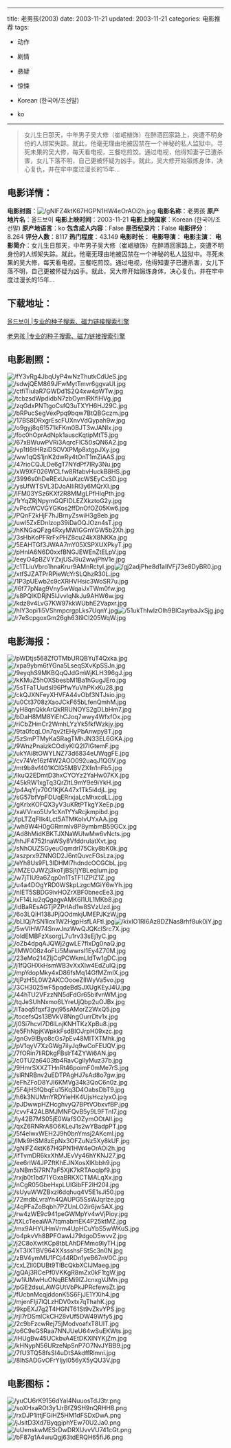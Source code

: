 
---
title: 老男孩(2003)
date: 2003-11-21
updated: 2003-11-21
categories: 电影推荐
tags:
- 动作
- 剧情
- 悬疑
- 惊悚

- Korean (한국어/조선말)
- ko
---


> 女儿生日那天，中年男子吴大修（崔岷植饰）在醉酒回家路上，突遭不明身份的人绑架失踪。就此，他毫无理由地被囚禁在一个神秘的私人监狱中。寻死未果的吴大修，每天看电视，三餐吃煎饺。通过电视，他得知妻子已遭杀害，女儿下落不明，自己更被怀疑为凶手。就此，吴大修开始锻炼身体，决心复仇，并在牢中度过漫长的15年...

## **电影详情**：

**电影封面**：<img src="https://image.tmdb.org/t/p/w200/gNlFZ4ktK67HGPN1HW4eOrAOi2h.jpg" alt="/gNlFZ4ktK67HGPN1HW4eOrAOi2h.jpg" title="/gNlFZ4ktK67HGPN1HW4eOrAOi2h.jpg">
**电影名称**：老男孩
**原产地片名**：올드보이
**电影上映时间**：2003-11-21
**电影上映国家**：Korean (한국어/조선말)
**原产地语言**：ko
**包含成人内容**：False
**是否纪录片**：False
**电影评分**：8.264
**评分人数**：8117
**热门程度**：43.149
**电影时长**：
**电影导演**：
**电影主演**：
**电影简介**：女儿生日那天，中年男子吴大修（崔岷植饰）在醉酒回家路上，突遭不明身份的人绑架失踪。就此，他毫无理由地被囚禁在一个神秘的私人监狱中。寻死未果的吴大修，每天看电视，三餐吃煎饺。通过电视，他得知妻子已遭杀害，女儿下落不明，自己更被怀疑为凶手。就此，吴大修开始锻炼身体，决心复仇，并在牢中度过漫长的15年...

## **下载地址**：
[올드보이 |专业的种子搜索、磁力链接搜索引擎](https://movie.amd794.com:2083/?search=%EC%98%AC%EB%93%9C%EB%B3%B4%EC%9D%B4&ordering=&mode=match_phrase&page_size=10&page=1)

[老男孩 |专业的种子搜索、磁力链接搜索引擎](https://movie.amd794.com:2083/?search=%E8%80%81%E7%94%B7%E5%AD%A9&ordering=&mode=match_phrase&page_size=10&page=1)
 

## **电影剧照**：
<img src="https://image.tmdb.org/t/p/original/fY3vRg4JbqUyP4wNzThutkCdUeS.jpg" alt="/fY3vRg4JbqUyP4wNzThutkCdUeS.jpg" title="/fY3vRg4JbqUyP4wNzThutkCdUeS.jpg"><img src="https://image.tmdb.org/t/p/original/sdwjQEM869JFwMytTmvr6ggvaUl.jpg" alt="/sdwjQEM869JFwMytTmvr6ggvaUl.jpg" title="/sdwjQEM869JFwMytTmvr6ggvaUl.jpg"><img src="https://image.tmdb.org/t/p/original/ctfiTiulaR7GWDd1S2Q4xw4pWTw.jpg" alt="/ctfiTiulaR7GWDd1S2Q4xw4pWTw.jpg" title="/ctfiTiulaR7GWDd1S2Q4xw4pWTw.jpg"><img src="https://image.tmdb.org/t/p/original/tcbzsdWpdidbN7zbOymlRKfIHVg.jpg" alt="/tcbzsdWpdidbN7zbOymlRKfIHVg.jpg" title="/tcbzsdWpdidbN7zbOymlRKfIHVg.jpg"><img src="https://image.tmdb.org/t/p/original/zqGdxPNTtgoCsfQ3uTXYH6HJ29C.jpg" alt="/zqGdxPNTtgoCsfQ3uTXYH6HJ29C.jpg" title="/zqGdxPNTtgoCsfQ3uTXYH6HJ29C.jpg"><img src="https://image.tmdb.org/t/p/original/bRPucSegVexPpq9bqw7BtQBGczm.jpg" alt="/bRPucSegVexPpq9bqw7BtQBGczm.jpg" title="/bRPucSegVexPpq9bqw7BtQBGczm.jpg"><img src="https://image.tmdb.org/t/p/original/17BS8DRxgrEscFUXnvVdQypah9w.jpg" alt="/17BS8DRxgrEscFUXnvVdQypah9w.jpg" title="/17BS8DRxgrEscFUXnvVdQypah9w.jpg"><img src="https://image.tmdb.org/t/p/original/o9gyj8q61571kFKm0BJT3wJANlx.jpg" alt="/o9gyj8q61571kFKm0BJT3wJANlx.jpg" title="/o9gyj8q61571kFKm0BJT3wJANlx.jpg"><img src="https://image.tmdb.org/t/p/original/foc0hOprAdNpk1auscKqtipMtT5.jpg" alt="/foc0hOprAdNpk1auscKqtipMtT5.jpg" title="/foc0hOprAdNpk1auscKqtipMtT5.jpg"><img src="https://image.tmdb.org/t/p/original/67xBWuwPVRi3AqrcFlC50sQN6A2.jpg" alt="/67xBWuwPVRi3AqrcFlC50sQN6A2.jpg" title="/67xBWuwPVRi3AqrcFlC50sQN6A2.jpg"><img src="https://image.tmdb.org/t/p/original/vp1tI6tHRziDSOVXPMp8xtgpJXy.jpg" alt="/vp1tI6tHRziDSOVXPMp8xtgpJXy.jpg" title="/vp1tI6tHRziDSOVXPMp8xtgpJXy.jpg"><img src="https://image.tmdb.org/t/p/original/ww1qQS1jnK2dwRy4tOnT1mZiAAS.jpg" alt="/ww1qQS1jnK2dwRy4tOnT1mZiAAS.jpg" title="/ww1qQS1jnK2dwRy4tOnT1mZiAAS.jpg"><img src="https://image.tmdb.org/t/p/original/47rioCQJLDe6gT7NYdPf7IRy3Nu.jpg" alt="/47rioCQJLDe6gT7NYdPf7IRy3Nu.jpg" title="/47rioCQJLDe6gT7NYdPf7IRy3Nu.jpg"><img src="https://image.tmdb.org/t/p/original/xW9XF026WCLfw8RfabvHuckB8HS.jpg" alt="/xW9XF026WCLfw8RfabvHuckB8HS.jpg" title="/xW9XF026WCLfw8RfabvHuckB8HS.jpg"><img src="https://image.tmdb.org/t/p/original/3996s0hDeRExUuiuKzcWSEyCxSD.jpg" alt="/3996s0hDeRExUuiuKzcWSEyCxSD.jpg" title="/3996s0hDeRExUuiuKzcWSEyCxSD.jpg"><img src="https://image.tmdb.org/t/p/original/ysUfWTSVL3DJoAIIiRI3y6MQrXI.jpg" alt="/ysUfWTSVL3DJoAIIiRI3y6MQrXI.jpg" title="/ysUfWTSVL3DJoAIIiRI3y6MQrXI.jpg"><img src="https://image.tmdb.org/t/p/original/lFM03YSz6KXf2R8MMgLPfHIqPth.jpg" alt="/lFM03YSz6KXf2R8MMgLPfHIqPth.jpg" title="/lFM03YSz6KXf2R8MMgLPfHIqPth.jpg"><img src="https://image.tmdb.org/t/p/original/1rYqZRjNpymGQFIDLEZXkztoG2y.jpg" alt="/1rYqZRjNpymGQFIDLEZXkztoG2y.jpg" title="/1rYqZRjNpymGQFIDLEZXkztoG2y.jpg"><img src="https://image.tmdb.org/t/p/original/vPccWCVGYGKos2ffDnOfOZ05Kw6.jpg" alt="/vPccWCVGYGKos2ffDnOfOZ05Kw6.jpg" title="/vPccWCVGYGKos2ffDnOfOZ05Kw6.jpg"><img src="https://image.tmdb.org/t/p/original/PQnF2kHjF7hJBrnyZswiH3g8eb.jpg" alt="/PQnF2kHjF7hJBrnyZswiH3g8eb.jpg" title="/PQnF2kHjF7hJBrnyZswiH3g8eb.jpg"><img src="https://image.tmdb.org/t/p/original/uwl5ZxEDnIzop39iDaOQJOzn4sT.jpg" alt="/uwl5ZxEDnIzop39iDaOQJOzn4sT.jpg" title="/uwl5ZxEDnIzop39iDaOQJOzn4sT.jpg"><img src="https://image.tmdb.org/t/p/original/hKNGaQFzg4RxyMWIGGnYGW5b2Xh.jpg" alt="/hKNGaQFzg4RxyMWIGGnYGW5b2Xh.jpg" title="/hKNGaQFzg4RxyMWIGGnYGW5b2Xh.jpg"><img src="https://image.tmdb.org/t/p/original/3sHbKoPFRrFxPHZ8cu24kX8NKKa.jpg" alt="/3sHbKoPFRrFxPHZ8cu24kX8NKKa.jpg" title="/3sHbKoPFRrFxPHZ8cu24kX8NKKa.jpg"><img src="https://image.tmdb.org/t/p/original/5EAHTGf3JWAA7mY05XSPXUXPkyT.jpg" alt="/5EAHTGf3JWAA7mY05XSPXUXPkyT.jpg" title="/5EAHTGf3JWAA7mY05XSPXUXPkyT.jpg"><img src="https://image.tmdb.org/t/p/original/pHnlA6N6D0xxfBNGJEWEnZtELpV.jpg" alt="/pHnlA6N6D0xxfBNGJEWEnZtELpV.jpg" title="/pHnlA6N6D0xxfBNGJEWEnZtELpV.jpg"><img src="https://image.tmdb.org/t/p/original/eeyO4pBZVYZxjUSJ9u2wwjPhV1e.jpg" alt="/eeyO4pBZVYZxjUSJ9u2wwjPhV1e.jpg" title="/eeyO4pBZVYZxjUSJ9u2wwjPhV1e.jpg"><img src="https://image.tmdb.org/t/p/original/c1TLiuVbro1hnaKrur9AMnRctyI.jpg" alt="/c1TLiuVbro1hnaKrur9AMnRctyI.jpg" title="/c1TLiuVbro1hnaKrur9AMnRctyI.jpg"><img src="https://image.tmdb.org/t/p/original/gj2adjPhe8d1alIVFj73e8DyBR0.jpg" alt="/gj2adjPhe8d1alIVFj73e8DyBR0.jpg" title="/gj2adjPhe8d1alIVFj73e8DyBR0.jpg"><img src="https://image.tmdb.org/t/p/original/xtfSJZATPrRPieWcYrSLQhzR30L.jpg" alt="/xtfSJZATPrRPieWcYrSLQhzR30L.jpg" title="/xtfSJZATPrRPieWcYrSLQhzR30L.jpg"><img src="https://image.tmdb.org/t/p/original/1P3pUEwb2c9cXRHVHsic3WoSR7u.jpg" alt="/1P3pUEwb2c9cXRHVHsic3WoSR7u.jpg" title="/1P3pUEwb2c9cXRHVHsic3WoSR7u.jpg"><img src="https://image.tmdb.org/t/p/original/l6f77pNag9Vny5wWqaiJxTWm0fw.jpg" alt="/l6f77pNag9Vny5wWqaiJxTWm0fw.jpg" title="/l6f77pNag9Vny5wWqaiJxTWm0fw.jpg"><img src="https://image.tmdb.org/t/p/original/s8PQlKDRjN5lJvvlqNkJu9AHW6w.jpg" alt="/s8PQlKDRjN5lJvvlqNkJu9AHW6w.jpg" title="/s8PQlKDRjN5lJvvlqNkJu9AHW6w.jpg"><img src="https://image.tmdb.org/t/p/original/kdz8v4LvG7KW97kkWUbhE2Vapxr.jpg" alt="/kdz8v4LvG7KW97kkWUbhE2Vapxr.jpg" title="/kdz8v4LvG7KW97kkWUbhE2Vapxr.jpg"><img src="https://image.tmdb.org/t/p/original/hlY3opi1i5VShmpcrgpLks7UqnY.jpg" alt="/hlY3opi1i5VShmpcrgpLks7UqnY.jpg" title="/hlY3opi1i5VShmpcrgpLks7UqnY.jpg"><img src="https://image.tmdb.org/t/p/original/51ukThlwlzOIh9BlCayrbaJxSjg.jpg" alt="/51ukThlwlzOIh9BlCayrbaJxSjg.jpg" title="/51ukThlwlzOIh9BlCayrbaJxSjg.jpg"><img src="https://image.tmdb.org/t/p/original/r7eScpgoxGm26gh63I9Cl205WqW.jpg" alt="/r7eScpgoxGm26gh63I9Cl205WqW.jpg" title="/r7eScpgoxGm26gh63I9Cl205WqW.jpg">

## **电影海报**：
<img src="https://image.tmdb.org/t/p/original/pWDtjs568ZfOTMbURQBYuT4Qxka.jpg" alt="/pWDtjs568ZfOTMbURQBYuT4Qxka.jpg" title="/pWDtjs568ZfOTMbURQBYuT4Qxka.jpg"><img src="https://image.tmdb.org/t/p/original/xpa9ybm6tYGna5LseqSXvKpSSJn.jpg" alt="/xpa9ybm6tYGna5LseqSXvKpSSJn.jpg" title="/xpa9ybm6tYGna5LseqSXvKpSSJn.jpg"><img src="https://image.tmdb.org/t/p/original/9eyqhS9MKBQqQJdGmWjKLH396gJ.jpg" alt="/9eyqhS9MKBQqQJdGmWjKLH396gJ.jpg" title="/9eyqhS9MKBQqQJdGmWjKLH396gJ.jpg"><img src="https://image.tmdb.org/t/p/original/kKMuZ5hOXSbesbM1Ba1hGugJEro.jpg" alt="/kKMuZ5hOXSbesbM1Ba1hGugJEro.jpg" title="/kKMuZ5hOXSbesbM1Ba1hGugJEro.jpg"><img src="https://image.tmdb.org/t/p/original/5sTFaTUudsI96PfwYuVhPKxKu28.jpg" alt="/5sTFaTUudsI96PfwYuVhPKxKu28.jpg" title="/5sTFaTUudsI96PfwYuVhPKxKu28.jpg"><img src="https://image.tmdb.org/t/p/original/ckQJXNFeyXHVFA44vObf3NTJsio.jpg" alt="/ckQJXNFeyXHVFA44vObf3NTJsio.jpg" title="/ckQJXNFeyXHVFA44vObf3NTJsio.jpg"><img src="https://image.tmdb.org/t/p/original/u0Ct3708zXaoJCkF65bLfenQmhM.jpg" alt="/u0Ct3708zXaoJCkF65bLfenQmhM.jpg" title="/u0Ct3708zXaoJCkF65bLfenQmhM.jpg"><img src="https://image.tmdb.org/t/p/original/yH8qnQkkArQkRRUNOYS2gDLbHm7.jpg" alt="/yH8qnQkkArQkRRUNOYS2gDLbHm7.jpg" title="/yH8qnQkkArQkRRUNOYS2gDLbHm7.jpg"><img src="https://image.tmdb.org/t/p/original/bDaH8MM8YiEhCJoq7wwy4WfxfOx.jpg" alt="/bDaH8MM8YiEhCJoq7wwy4WfxfOx.jpg" title="/bDaH8MM8YiEhCJoq7wwy4WfxfOx.jpg"><img src="https://image.tmdb.org/t/p/original/riCbZHmCr2WmhLYzYk5fkfWzkjy.jpg" alt="/riCbZHmCr2WmhLYzYk5fkfWzkjy.jpg" title="/riCbZHmCr2WmhLYzYk5fkfWzkjy.jpg"><img src="https://image.tmdb.org/t/p/original/9ta0fcqLOn7qv2tEHyPbAnwpy8T.jpg" alt="/9ta0fcqLOn7qv2tEHyPbAnwpy8T.jpg" title="/9ta0fcqLOn7qv2tEHyPbAnwpy8T.jpg"><img src="https://image.tmdb.org/t/p/original/5zSmPTMyKaSRagTMhJN33EL6GKA.jpg" alt="/5zSmPTMyKaSRagTMhJN33EL6GKA.jpg" title="/5zSmPTMyKaSRagTMhJN33EL6GKA.jpg"><img src="https://image.tmdb.org/t/p/original/9WnzPnaizkCOdIyKIQ2I7IGtemF.jpg" alt="/9WnzPnaizkCOdIyKIQ2I7IGtemF.jpg" title="/9WnzPnaizkCOdIyKIQ2I7IGtemF.jpg"><img src="https://image.tmdb.org/t/p/original/ukYAi8tOWYLNZ73d6834eUWqgFE.jpg" alt="/ukYAi8tOWYLNZ73d6834eUWqgFE.jpg" title="/ukYAi8tOWYLNZ73d6834eUWqgFE.jpg"><img src="https://image.tmdb.org/t/p/original/cv74Ve16zf4W2AOO092uaqJ1QGV.jpg" alt="/cv74Ve16zf4W2AOO092uaqJ1QGV.jpg" title="/cv74Ve16zf4W2AOO092uaqJ1QGV.jpg"><img src="https://image.tmdb.org/t/p/original/mt9b8vf401KClG5MBVZXfn1nFb5.jpg" alt="/mt9b8vf401KClG5MBVZXfn1nFb5.jpg" title="/mt9b8vf401KClG5MBVZXfn1nFb5.jpg"><img src="https://image.tmdb.org/t/p/original/lkuQ2EDmtD3hxCYOYz2YaHw07KX.jpg" alt="/lkuQ2EDmtD3hxCYOYz2YaHw07KX.jpg" title="/lkuQ2EDmtD3hxCYOYz2YaHw07KX.jpg"><img src="https://image.tmdb.org/t/p/original/45kRW1xgTq3QrZltL9mY9e9iYkH.jpg" alt="/45kRW1xgTq3QrZltL9mY9e9iYkH.jpg" title="/45kRW1xgTq3QrZltL9mY9e9iYkH.jpg"><img src="https://image.tmdb.org/t/p/original/p4AqYjv70O1KjKA47x1Tk5i4djL.jpg" alt="/p4AqYjv70O1KjKA47x1Tk5i4djL.jpg" title="/p4AqYjv70O1KjKA47x1Tk5i4djL.jpg"><img src="https://image.tmdb.org/t/p/original/sG57bfVpFDUqERrxjaLcMhxcdLL.jpg" alt="/sG57bfVpFDUqERrxjaLcMhxcdLL.jpg" title="/sG57bfVpFDUqERrxjaLcMhxcdLL.jpg"><img src="https://image.tmdb.org/t/p/original/gKrIxKOFQX3yV3uKRtPTkgYXeEp.jpg" alt="/gKrIxKOFQX3yV3uKRtPTkgYXeEp.jpg" title="/gKrIxKOFQX3yV3uKRtPTkgYXeEp.jpg"><img src="https://image.tmdb.org/t/p/original/xaVVrxo5Uv1cXn1YYsRcjkmpibd.jpg" alt="/xaVVrxo5Uv1cXn1YYsRcjkmpibd.jpg" title="/xaVVrxo5Uv1cXn1YYsRcjkmpibd.jpg"><img src="https://image.tmdb.org/t/p/original/lpLTZqFllk4Lct5ATMKoIvUYxAA.jpg" alt="/lpLTZqFllk4Lct5ATMKoIvUYxAA.jpg" title="/lpLTZqFllk4Lct5ATMKoIvUYxAA.jpg"><img src="https://image.tmdb.org/t/p/original/wh9W4H0gGRmmlv8P8ymbmB59GCx.jpg" alt="/wh9W4H0gGRmmlv8P8ymbmB59GCx.jpg" title="/wh9W4H0gGRmmlv8P8ymbmB59GCx.jpg"><img src="https://image.tmdb.org/t/p/original/Ad8hMidKBKTJXNaWUIwMw6vNcts.jpg" alt="/Ad8hMidKBKTJXNaWUIwMw6vNcts.jpg" title="/Ad8hMidKBKTJXNaWUIwMw6vNcts.jpg"><img src="https://image.tmdb.org/t/p/original/hhJF4752InaWSy8VfddruIatXvt.jpg" alt="/hhJF4752InaWSy8VfddruIatXvt.jpg" title="/hhJF4752InaWSy8VfddruIatXvt.jpg"><img src="https://image.tmdb.org/t/p/original/sNhOUZSGyeuOqmdrI75Cky8bK0k.jpg" alt="/sNhOUZSGyeuOqmdrI75Cky8bK0k.jpg" title="/sNhOUZSGyeuOqmdrI75Cky8bK0k.jpg"><img src="https://image.tmdb.org/t/p/original/aszprx9ZNNGD2J6ntQuvcFGsLza.jpg" alt="/aszprx9ZNNGD2J6ntQuvcFGsLza.jpg" title="/aszprx9ZNNGD2J6ntQuvcFGsLza.jpg"><img src="https://image.tmdb.org/t/p/original/eYh8Us9FL3lDHMI7hdndcOCGCbL.jpg" alt="/eYh8Us9FL3lDHMI7hdndcOCGCbL.jpg" title="/eYh8Us9FL3lDHMI7hdndcOCGCbL.jpg"><img src="https://image.tmdb.org/t/p/original/iMZEOJWZj3koTjBSj1jYBLeqIum.jpg" alt="/iMZEOJWZj3koTjBSj1jYBLeqIum.jpg" title="/iMZEOJWZj3koTjBSj1jYBLeqIum.jpg"><img src="https://image.tmdb.org/t/p/original/w7jTIU9a6Zqp0n1TsTF1lZPlZ1Z.jpg" alt="/w7jTIU9a6Zqp0n1TsTF1lZPlZ1Z.jpg" title="/w7jTIU9a6Zqp0n1TsTF1lZPlZ1Z.jpg"><img src="https://image.tmdb.org/t/p/original/u4a4DOgYRD0WSkpLzgcMGiY6wYh.jpg" alt="/u4a4DOgYRD0WSkpLzgcMGiY6wYh.jpg" title="/u4a4DOgYRD0WSkpLzgcMGiY6wYh.jpg"><img src="https://image.tmdb.org/t/p/original/nIET5SBDG9ivHOZrXBF0bnecEe3.jpg" alt="/nIET5SBDG9ivHOZrXBF0bnecEe3.jpg" title="/nIET5SBDG9ivHOZrXBF0bnecEe3.jpg"><img src="https://image.tmdb.org/t/p/original/xF14Liu2qQgagvAMK6l1UL1MKb8.jpg" alt="/xF14Liu2qQgagvAMK6l1UL1MKb8.jpg" title="/xF14Liu2qQgagvAMK6l1UL1MKb8.jpg"><img src="https://image.tmdb.org/t/p/original/idBaREsAGTjPZPrlAd1w8SVzUzd.jpg" alt="/idBaREsAGTjPZPrlAd1w8SVzUzd.jpg" title="/idBaREsAGTjPZPrlAd1w8SVzUzd.jpg"><img src="https://image.tmdb.org/t/p/original/6o3LQiH138JPjQOdmkjUMEPJKzW.jpg" alt="/6o3LQiH138JPjQOdmkjUMEPJKzW.jpg" title="/6o3LQiH138JPjQOdmkjUMEPJKzW.jpg"><img src="https://image.tmdb.org/t/p/original/bLlQj7rSN1Iox1W2HgpHsfLAFtI.jpg" alt="/bLlQj7rSN1Iox1W2HgpHsfLAFtI.jpg" title="/bLlQj7rSN1Iox1W2HgpHsfLAFtI.jpg"><img src="https://image.tmdb.org/t/p/original/kixIO1RI6Az8DZNas8rhf8uk0iY.jpg" alt="/kixIO1RI6Az8DZNas8rhf8uk0iY.jpg" title="/kixIO1RI6Az8DZNas8rhf8uk0iY.jpg"><img src="https://image.tmdb.org/t/p/original/5wVIHW74SnwJnzWwQJQKclSrc7X.jpg" alt="/5wVIHW74SnwJnzWwQJQKclSrc7X.jpg" title="/5wVIHW74SnwJnzWwQJQKclSrc7X.jpg"><img src="https://image.tmdb.org/t/p/original/oldEMBFzXsorgL7u1rv33sEj1yC.jpg" alt="/oldEMBFzXsorgL7u1rv33sEj1yC.jpg" title="/oldEMBFzXsorgL7u1rv33sEj1yC.jpg"><img src="https://image.tmdb.org/t/p/original/oZb4dpqAJQWj2gwLE7flxDg0naQ.jpg" alt="/oZb4dpqAJQWj2gwLE7flxDg0naQ.jpg" title="/oZb4dpqAJQWj2gwLE7flxDg0naQ.jpg"><img src="https://image.tmdb.org/t/p/original/lMW008z4oFLi5MwwrsI1Ey4Z70M.jpg" alt="/lMW008z4oFLi5MwwrsI1Ey4Z70M.jpg" title="/lMW008z4oFLi5MwwrsI1Ey4Z70M.jpg"><img src="https://image.tmdb.org/t/p/original/23eMo214ZIjCqPCWkmLIdTw1gDC.jpg" alt="/23eMo214ZIjCqPCWkmLIdTw1gDC.jpg" title="/23eMo214ZIjCqPCWkmLIdTw1gDC.jpg"><img src="https://image.tmdb.org/t/p/original/j1fQGHXkHsmWB3vXxXlw4EdZuIQ.jpg" alt="/j1fQGHXkHsmWB3vXxXlw4EdZuIQ.jpg" title="/j1fQGHXkHsmWB3vXxXlw4EdZuIQ.jpg"><img src="https://image.tmdb.org/t/p/original/mpYdopMky4xD86fsMq14GfMZmIX.jpg" alt="/mpYdopMky4xD86fsMq14GfMZmIX.jpg" title="/mpYdopMky4xD86fsMq14GfMZmIX.jpg"><img src="https://image.tmdb.org/t/p/original/tjPzH5L0W2AKCOooeZIIWyVa5vo.jpg" alt="/tjPzH5L0W2AKCOooeZIIWyVa5vo.jpg" title="/tjPzH5L0W2AKCOooeZIIWyVa5vo.jpg"><img src="https://image.tmdb.org/t/p/original/3CH3025wF5pqdeBdSJXUgKEyJ4U.jpg" alt="/3CH3025wF5pqdeBdSJXUgKEyJ4U.jpg" title="/3CH3025wF5pqdeBdSJXUgKEyJ4U.jpg"><img src="https://image.tmdb.org/t/p/original/44hTU2VFzzNN5dFdGr65bifvnWM.jpg" alt="/44hTU2VFzzNN5dFdGr65bifvnWM.jpg" title="/44hTU2VFzzNN5dFdGr65bifvnWM.jpg"><img src="https://image.tmdb.org/t/p/original/tqJeSUhNxmo6LYreUjQbp2uOJBx.jpg" alt="/tqJeSUhNxmo6LYreUjQbp2uOJBx.jpg" title="/tqJeSUhNxmo6LYreUjQbp2uOJBx.jpg"><img src="https://image.tmdb.org/t/p/original/iTaoq5fqxf3gvj95sAMorZ2WxQ5.jpg" alt="/iTaoq5fqxf3gvj95sAMorZ2WxQ5.jpg" title="/iTaoq5fqxf3gvj95sAMorZ2WxQ5.jpg"><img src="https://image.tmdb.org/t/p/original/tocefsQs13BVkV8NngOurrDtv1x.jpg" alt="/tocefsQs13BVkV8NngOurrDtv1x.jpg" title="/tocefsQs13BVkV8NngOurrDtv1x.jpg"><img src="https://image.tmdb.org/t/p/original/j0Si7hcvl7D6lLnjKNHTKzXpBu8.jpg" alt="/j0Si7hcvl7D6lLnjKNHTKzXpBu8.jpg" title="/j0Si7hcvl7D6lLnjKNHTKzXpBu8.jpg"><img src="https://image.tmdb.org/t/p/original/e5FhNpjKWpkkFsdBlOJrpH09xzc.jpg" alt="/e5FhNpjKWpkkFsdBlOJrpH09xzc.jpg" title="/e5FhNpjKWpkkFsdBlOJrpH09xzc.jpg"><img src="https://image.tmdb.org/t/p/original/gnGv9IByo8cGs7pEv48MITXTMhk.jpg" alt="/gnGv9IByo8cGs7pEv48MITXTMhk.jpg" title="/gnGv9IByo8cGs7pEv48MITXTMhk.jpg"><img src="https://image.tmdb.org/t/p/original/pV1qyV7XzGWg7ilyJq9wCoFEUQV.jpg" alt="/pV1qyV7XzGWg7ilyJq9wCoFEUQV.jpg" title="/pV1qyV7XzGWg7ilyJq9wCoFEUQV.jpg"><img src="https://image.tmdb.org/t/p/original/7fORin7liRDkgFBslrT4ZYWi6AN.jpg" alt="/7fORin7liRDkgFBslrT4ZYWi6AN.jpg" title="/7fORin7liRDkgFBslrT4ZYWi6AN.jpg"><img src="https://image.tmdb.org/t/p/original/c0TU2a6403tb4RavCgIlyMuz37b.jpg" alt="/c0TU2a6403tb4RavCgIlyMuz37b.jpg" title="/c0TU2a6403tb4RavCgIlyMuz37b.jpg"><img src="https://image.tmdb.org/t/p/original/9HmrSXXZTHnRt46poimF0mMe7rS.jpg" alt="/9HmrSXXZTHnRt46poimF0mMe7rS.jpg" title="/9HmrSXXZTHnRt46poimF0mMe7rS.jpg"><img src="https://image.tmdb.org/t/p/original/slRNRBnv2uEDTPAgHJ7sAd8o7gw.jpg" alt="/slRNRBnv2uEDTPAgHJ7sAd8o7gw.jpg" title="/slRNRBnv2uEDTPAgHJ7sAd8o7gw.jpg"><img src="https://image.tmdb.org/t/p/original/eFhZFoD8YJI6KMVg34k3QoC6n0z.jpg" alt="/eFhZFoD8YJI6KMVg34k3QoC6n0z.jpg" title="/eFhZFoD8YJI6KMVg34k3QoC6n0z.jpg"><img src="https://image.tmdb.org/t/p/original/5F4jHSfQbqEu15Kq3D4OabsDbT9.jpg" alt="/5F4jHSfQbqEu15Kq3D4OabsDbT9.jpg" title="/5F4jHSfQbqEu15Kq3D4OabsDbT9.jpg"><img src="https://image.tmdb.org/t/p/original/h6k3NUMmYRDYieHK4UjsHczIyxO.jpg" alt="/h6k3NUMmYRDYieHK4UjsHczIyxO.jpg" title="/h6k3NUMmYRDYieHK4UjsHczIyxO.jpg"><img src="https://image.tmdb.org/t/p/original/pJDwwpHZHcghvyQ7BPtVObxvfBP.jpg" alt="/pJDwwpHZHcghvyQ7BPtVObxvfBP.jpg" title="/pJDwwpHZHcghvyQ7BPtVObxvfBP.jpg"><img src="https://image.tmdb.org/t/p/original/cvvF42ALBMJMNFQvB5y9L9FTnI7.jpg" alt="/cvvF42ALBMJMNFQvB5y9L9FTnI7.jpg" title="/cvvF42ALBMJMNFQvB5y9L9FTnI7.jpg"><img src="https://image.tmdb.org/t/p/original/ly42B7MS05jE0WafSOZymOOtAlI.jpg" alt="/ly42B7MS05jE0WafSOZymOOtAlI.jpg" title="/ly42B7MS05jE0WafSOZymOOtAlI.jpg"><img src="https://image.tmdb.org/t/p/original/qxZ6RNRrA8O6KLeJ1s2wYBadpPT.jpg" alt="/qxZ6RNRrA8O6KLeJ1s2wYBadpPT.jpg" title="/qxZ6RNRrA8O6KLeJ1s2wYBadpPT.jpg"><img src="https://image.tmdb.org/t/p/original/5f4elwxWEH2J9h0bnYmsj2AKcml.jpg" alt="/5f4elwxWEH2J9h0bnYmsj2AKcml.jpg" title="/5f4elwxWEH2J9h0bnYmsj2AKcml.jpg"><img src="https://image.tmdb.org/t/p/original/lMk9HSM8zEpNx3OFZuNz5Xy8kUF.jpg" alt="/lMk9HSM8zEpNx3OFZuNz5Xy8kUF.jpg" title="/lMk9HSM8zEpNx3OFZuNz5Xy8kUF.jpg"><img src="https://image.tmdb.org/t/p/original/gNlFZ4ktK67HGPN1HW4eOrAOi2h.jpg" alt="/gNlFZ4ktK67HGPN1HW4eOrAOi2h.jpg" title="/gNlFZ4ktK67HGPN1HW4eOrAOi2h.jpg"><img src="https://image.tmdb.org/t/p/original/ifTvmDR6kxXhMJEvVy46hYKNJ27.jpg" alt="/ifTvmDR6kxXhMJEvVy46hYKNJ27.jpg" title="/ifTvmDR6kxXhMJEvVy46hYKNJ27.jpg"><img src="https://image.tmdb.org/t/p/original/ee6rlW4JPZftKhEJNXosXlKbbh9.jpg" alt="/ee6rlW4JPZftKhEJNXosXlKbbh9.jpg" title="/ee6rlW4JPZftKhEJNXosXlKbbh9.jpg"><img src="https://image.tmdb.org/t/p/original/aNBm5i7RN7aF5XjK7kRTAoqlpf9.jpg" alt="/aNBm5i7RN7aF5XjK7kRTAoqlpf9.jpg" title="/aNBm5i7RN7aF5XjK7kRTAoqlpf9.jpg"><img src="https://image.tmdb.org/t/p/original/rxjb0t1bd71YGxaBRKXCTMALqXx.jpg" alt="/rxjb0t1bd71YGxaBRKXCTMALqXx.jpg" title="/rxjb0t1bd71YGxaBRKXCTMALqXx.jpg"><img src="https://image.tmdb.org/t/p/original/nCgR05GbeHxpLUlGibFF2lH20iI.jpg" alt="/nCgR05GbeHxpLUlGibFF2lH20iI.jpg" title="/nCgR05GbeHxpLUlGibFF2lH20iI.jpg"><img src="https://image.tmdb.org/t/p/original/sUyuWWZBxzl6dqhuq4V5E1sJi50.jpg" alt="/sUyuWWZBxzl6dqhuq4V5E1sJi50.jpg" title="/sUyuWWZBxzl6dqhuq4V5E1sJi50.jpg"><img src="https://image.tmdb.org/t/p/original/72mdbLvraYn4QAUPG5SsWJqrlze.jpg" alt="/72mdbLvraYn4QAUPG5SsWJqrlze.jpg" title="/72mdbLvraYn4QAUPG5SsWJqrlze.jpg"><img src="https://image.tmdb.org/t/p/original/4qPFaZoBqbh7PZUnLO2ir6jw5AX.jpg" alt="/4qPFaZoBqbh7PZUnLO2ir6jw5AX.jpg" title="/4qPFaZoBqbh7PZUnLO2ir6jw5AX.jpg"><img src="https://image.tmdb.org/t/p/original/rw4zWE9c941peGWMpYv4wVjPioy.jpg" alt="/rw4zWE9c941peGWMpYv4wVjPioy.jpg" title="/rw4zWE9c941peGWMpYv4wVjPioy.jpg"><img src="https://image.tmdb.org/t/p/original/tXLcTeeaWA7tqmabmEK4P25ktMZ.jpg" alt="/tXLcTeeaWA7tqmabmEK4P25ktMZ.jpg" title="/tXLcTeeaWA7tqmabmEK4P25ktMZ.jpg"><img src="https://image.tmdb.org/t/p/original/mx9AHYUHmVrm4UpHCuYbS5wWKuS.jpg" alt="/mx9AHYUHmVrm4UpHCuYbS5wWKuS.jpg" title="/mx9AHYUHmVrm4UpHCuYbS5wWKuS.jpg"><img src="https://image.tmdb.org/t/p/original/o4pkvVh8BPFOawIJ79dgoD5wvvZ.jpg" alt="/o4pkvVh8BPFOawIJ79dgoD5wvvZ.jpg" title="/o4pkvVh8BPFOawIJ79dgoD5wvvZ.jpg"><img src="https://image.tmdb.org/t/p/original/j2C8oXwtKCp8tbLAhDFMmo9lyTH.jpg" alt="/j2C8oXwtKCp8tbLAhDFMmo9lyTH.jpg" title="/j2C8oXwtKCp8tbLAhDFMmo9lyTH.jpg"><img src="https://image.tmdb.org/t/p/original/xT3lXTBV964XXssshsFStSc3n0N.jpg" alt="/xT3lXTBV964XXssshsFStSc3n0N.jpg" title="/xT3lXTBV964XXssshsFStSc3n0N.jpg"><img src="https://image.tmdb.org/t/p/original/zBV4ymMU1FCj44RDn1yeB67nV0C.jpg" alt="/zBV4ymMU1FCj44RDn1yeB67nV0C.jpg" title="/zBV4ymMU1FCj44RDn1yeB67nV0C.jpg"><img src="https://image.tmdb.org/t/p/original/cxLZll0DUBt9TIBcQkbXCIJMaeg.jpg" alt="/cxLZll0DUBt9TIBcQkbXCIJMaeg.jpg" title="/cxLZll0DUBt9TIBcQkbXCIJMaeg.jpg"><img src="https://image.tmdb.org/t/p/original/gQAj3RCePf0VKKgR8mZx0kF1tgW.jpg" alt="/gQAj3RCePf0VKKgR8mZx0kF1tgW.jpg" title="/gQAj3RCePf0VKKgR8mZx0kF1tgW.jpg"><img src="https://image.tmdb.org/t/p/original/w1iUMwHuONqBEMi9lZJcnxgVJMn.jpg" alt="/w1iUMwHuONqBEMi9lZJcnxgVJMn.jpg" title="/w1iUMwHuONqBEMi9lZJcnxgVJMn.jpg"><img src="https://image.tmdb.org/t/p/original/pGE2dsuLAWGUtVbPkJPRcfewsZt.jpg" alt="/pGE2dsuLAWGUtVbPkJPRcfewsZt.jpg" title="/pGE2dsuLAWGUtVbPkJPRcfewsZt.jpg"><img src="https://image.tmdb.org/t/p/original/fUcbnMcqjddonK5S6FjJE1YXih4.jpg" alt="/fUcbnMcqjddonK5S6FjJE1YXih4.jpg" title="/fUcbnMcqjddonK5S6FjJE1YXih4.jpg"><img src="https://image.tmdb.org/t/p/original/mjenFIji7lQLzHDV0xtx7qThahK.jpg" alt="/mjenFIji7lQLzHDV0xtx7qThahK.jpg" title="/mjenFIji7lQLzHDV0xtx7qThahK.jpg"><img src="https://image.tmdb.org/t/p/original/9kpEXJ7g2T4HGNT61St9vZkvYPS.jpg" alt="/9kpEXJ7g2T4HGNT61St9vZkvYPS.jpg" title="/9kpEXJ7g2T4HGNT61St9vZkvYPS.jpg"><img src="https://image.tmdb.org/t/p/original/rjI7rDSmlCkCH28vUf5DW49Wfy5.jpg" alt="/rjI7rDSmlCkCH28vUf5DW49Wfy5.jpg" title="/rjI7rDSmlCkCH28vUf5DW49Wfy5.jpg"><img src="https://image.tmdb.org/t/p/original/2c9bFzcwRej75jModvoafxT8UlT.jpg" alt="/2c9bFzcwRej75jModvoafxT8UlT.jpg" title="/2c9bFzcwRej75jModvoafxT8UlT.jpg"><img src="https://image.tmdb.org/t/p/original/o6C9eGSRaa7NNJUeU64wSuEKWts.jpg" alt="/o6C9eGSRaa7NNJUeU64wSuEKWts.jpg" title="/o6C9eGSRaa7NNJUeU64wSuEKWts.jpg"><img src="https://image.tmdb.org/t/p/original/iHUgBw45UCkbvA4EtDKXlNYKjZm.jpg" alt="/iHUgBw45UCkbvA4EtDKXlNYKjZm.jpg" title="/iHUgBw45UCkbvA4EtDKXlNYKjZm.jpg"><img src="https://image.tmdb.org/t/p/original/kHNypN56URzeNpSnP7O7NvJYBB9.jpg" alt="/kHNypN56URzeNpSnP7O7NvJYBB9.jpg" title="/kHNypN56URzeNpSnP7O7NvJYBB9.jpg"><img src="https://image.tmdb.org/t/p/original/7fU3TQ58fsSI4uDtSAkdffRlmni.jpg" alt="/7fU3TQ58fsSI4uDtSAkdffRlmni.jpg" title="/7fU3TQ58fsSI4uDtSAkdffRlmni.jpg"><img src="https://image.tmdb.org/t/p/original/8lhSADGvOFrYIjyI056yX5yQU3V.jpg" alt="/8lhSADGvOFrYIjyI056yX5yQU3V.jpg" title="/8lhSADGvOFrYIjyI056yX5yQU3V.jpg">

## **电影图标**：
<img src="https://image.tmdb.org/t/p/original/yuCU6rK9156dYaI4NuuosTdJ3tr.png" alt="/yuCU6rK9156dYaI4NuuosTdJ3tr.png" title="/yuCU6rK9156dYaI4NuuosTdJ3tr.png"><img src="https://image.tmdb.org/t/p/original/soXHxaROt3y1JrBfZ9SH9nQRHH8.png" alt="/soXHxaROt3y1JrBfZ9SH9nQRHH8.png" title="/soXHxaROt3y1JrBfZ9SH9nQRHH8.png"><img src="https://image.tmdb.org/t/p/original/rxDJP1ittjFGiHZ5HM1dFSDxDwA.png" alt="/rxDJP1ittjFGiHZ5HM1dFSDxDwA.png" title="/rxDJP1ittjFGiHZ5HM1dFSDxDwA.png"><img src="https://image.tmdb.org/t/p/original/jJsitD3Xd7ByqgiphYEw70U2Ja0.png" alt="/jJsitD3Xd7ByqgiphYEw70U2Ja0.png" title="/jJsitD3Xd7ByqgiphYEw70U2Ja0.png"><img src="https://image.tmdb.org/t/p/original/uUenskwMESrDwDRXUvvVU741cGt.png" alt="/uUenskwMESrDwDRXUvvVU741cGt.png" title="/uUenskwMESrDwDRXUvvVU741cGt.png"><img src="https://image.tmdb.org/t/p/original/bF87g1A4wuQgj63tdERQH65fiJ6.png" alt="/bF87g1A4wuQgj63tdERQH65fiJ6.png" title="/bF87g1A4wuQgj63tdERQH65fiJ6.png">
